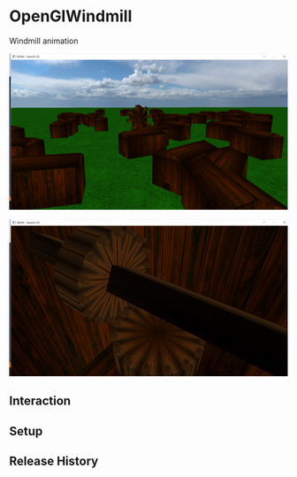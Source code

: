 # OpenGlWindmill
 
Windmill animation 

![](screenshot1.png)

![](screenshot2.png)

## Interaction



## Setup



## Release History

